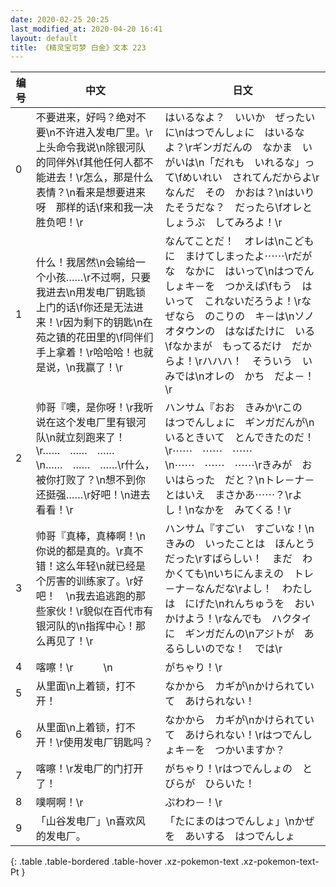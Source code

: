```yaml
---
date: 2020-02-25 20:25
last_modified_at: 2020-04-20 16:41
layout: default
title: 《精灵宝可梦 白金》文本 223
---
```

| 编号 | 中文 | 日文 |
| ---- | ---- | ---- |
| 0 | 不要进来，好吗？绝对不要\n不许进入发电厂里。\r上头命令我说\n除银河队的同伴外\f其他任何人都不能进去！\r怎么，那是什么表情？\n看来是想要进来呀　那样的话\f来和我一决胜负吧！\r | はいるなよ？　いいか　ぜったいに\nはつでんしょに　はいるなよ？\rギンガだんの　なかま　いがいは\n「だれも　いれるな」って\fめいれい　されてんだからよ\rなんだ　その　かおは？\nはいりたそうだな？　だったら\fオレと　しょうぶ　してみろよ！\r |
| 1 | 什么！我居然\n会输给一个小孩……\r不过啊，只要我进去\n用发电厂钥匙锁上门的话\f你还是无法进来！\r因为剩下的钥匙\n在苑之镇的花田里的\f同伴们手上拿着！\r哈哈哈！也就是说，\n我赢了！\r | なんてことだ！　オレは\nこどもに　まけてしまったよ⋯⋯\rだがな　なかに　はいって\nはつでんしょキ－を　つかえば\fもう　はいって　これないだろうよ！\rなぜなら　のこりの　キ－は\nソノオタウンの　はなばたけに　いる\fなかまが　もってるだけ　だからよ！\rハハハ！　そういう　いみでは\nオレの　かち　だよ－！\r |
| 2 | 帅哥『噢，是你呀！\r我听说在这个发电厂里有银河队\n就立刻跑来了！\r……　……　……\n……　……　……\r什么，被你打败了？\n想不到你还挺强……\r好吧！\n进去看看！\r | ハンサム『おお　きみか\rこの　はつでんしょに　ギンガだんが\nいるときいて　とんできたのだ！\r⋯⋯　⋯⋯　⋯⋯\n⋯⋯　⋯⋯　⋯⋯\rきみが　おいはらった　だと？\nトレ－ナ－とはいえ　まさかあ⋯⋯？\rよし！\nなかを　みてくる！\r |
| 3 | 帅哥『真棒，真棒啊！\n你说的都是真的。\r真不错！这么年轻\n就已经是个厉害的训练家了。\r好吧！　\n我去追逃跑的那些家伙！\r貌似在百代市有银河队的\n指挥中心！那么再见了！\r | ハンサム『すごい　すごいな！\nきみの　いったことは　ほんとうだった\rすばらしい！　まだ　わかくても\nいちにんまえの　トレ－ナ－なんだな\rよし！　わたしは　にげた\nれんちゅうを　おいかけよう！\rなんでも　ハクタイに　ギンガだんの\nアジトが　あるらしいのでな！　では\r |
| 4 | 喀嚓！\r　　　\n | がちゃり！\r |
| 5 | 从里面\n上着锁，打不开！ | なかから　カギが\nかけられていて　あけられない！ |
| 6 | 从里面\n上着锁，打不开！\r使用发电厂钥匙吗？ | なかから　カギが\nかけられていて　あけられない！\rはつでんしょキ－を　つかいますか？ |
| 7 | 喀嚓！\r发电厂的门打开了！ | がちゃり！\rはつでんしょの　とびらが　ひらいた！ |
| 8 | 噗啊啊！\r | ぷわわ－！\r |
| 9 | 「山谷发电厂」\n喜欢风的发电厂。 | 「たにまのはつでんしょ」\nかぜを　あいする　はつでんしょ |
{: .table .table-bordered .table-hover .xz-pokemon-text .xz-pokemon-text-Pt }